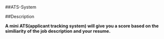 ##ATS-System

##Description

**A mini ATS(applicant tracking system) will give you a score based on the similiarity of the  job description and your resume.**

